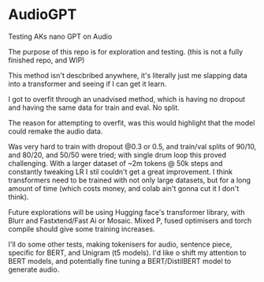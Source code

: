 # AudioGPT
Testing AKs nano GPT on Audio

The purpose of this repo is for exploration and testing. (this is not a fully finished repo, and WIP) 

This method isn't descbribed anywhere, it's literally just me slapping data into a transformer and seeing if I can get it learn. 

I got to overfit through an unadvised method, which is having no dropout and having the same data for train and eval. No split. 

The reason for attempting to overfit, was this would highlight that the model could remake the audio data. 

Was very hard to train with dropout @0.3 or 0.5, and train/val splits of 90/10, and 80/20, and 50/50 were tried; 
with single drum loop this proved challenging. With a larger dataset of ~2m tokens @ 50k steps and constantly tweaking LR I stil couldn't get a great improvement. I think transformers need to be trained with not only large datasets, but for a long amount of time (which costs money, and colab ain't gonna cut it I don't think). 

Future explorations will be using Hugging face's transformer library, with Blurr and Fastxtend/Fast Ai or Mosaic. Mixed P, fused optimisers and torch compile should give some training increases. 

I'll do some other tests, making tokenisers for audio, sentence piece, specific for BERT, and Unigram (t5 models). I'd like o shift my attention to BERT models, and potentially fine tuning a BERT/DistilBERT model to generate audio. 
